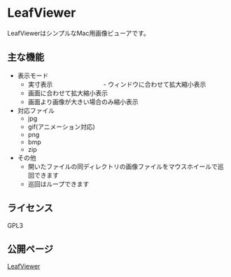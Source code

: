 # LeafViewer

LeafViewerはシンプルなMac用画像ビューアです。

## 主な機能

- 表示モード
    - 実寸表示
　　　　　　　　- ウィンドウに合わせて拡大縮小表示
    - 画面に合わせて拡大縮小表示
    - 画面より画像が大きい場合のみ縮小表示
- 対応ファイル
    - jpg
    - gif(アニメーション対応)
    - png
    - bmp
    - zip
- その他
    - 開いたファイルの同ディレクトリの画像ファイルをマウスホイールで巡回できます
    - 巡回はループできます
    
## ライセンス

GPL3

## 公開ページ

[LeafViewer](http://nasust.hatenablog.com/entry/leafviewer)


